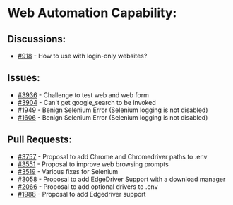 # Web Automation Capability:
## Discussions:
- [#918][918] - How to use with login-only websites?

## Issues:
- [#3936][3936] - Challenge to test web and web form
- [#3904][3904] - Can't get google_search to be invoked
- [#1949][1949] - Benign Selenium Error (Selenium logging is not disabled)
- [#1606][1606] - Benign Selenium Error (Selenium logging is not disabled)

## Pull Requests:
- [#3757][3756] - Proposal to add Chrome and Chromedriver paths to .env
- [#3551][3551] - Proposal to improve web browsing prompts
- [#3519][3519] - Various fixes for Selenium
- [#3058][3058] - Proposal to add EdgeDriver Support with a download manager
- [#2066][2066] - Proposal to add optional drivers to .env
- [#1988][1988] - Proposal to add Edgedriver support

[918]:https://github.com/Significant-Gravitas/Auto-GPT/discussions/918
[1606]:https://github.com/Significant-Gravitas/Auto-GPT/issues/1606
[1949]:https://github.com/Significant-Gravitas/Auto-GPT/issues/1949
[1988]:https://github.com/Significant-Gravitas/Auto-GPT/issues/1988
[2066]:https://github.com/Significant-Gravitas/Auto-GPT/pull/2066
[3058]:https://github.com/Significant-Gravitas/Auto-GPT/issues/3058
[3519]:https://github.com/Singnificant-Gravitas/Auto-GPT/pull/3519
[3551]:https://github.com/Significant-Gravitas/Auto-GPT/issues/3551
[3756]:https://github.com/Significant-Gravitas/Auto-GPT/pull/3756
[3904]:https://github.com/Significant-Gravitas/Auto-GPT/issues/3904
[3936]:https://github.com/Significant-Gravitas/Auto-GPT/issues/3936